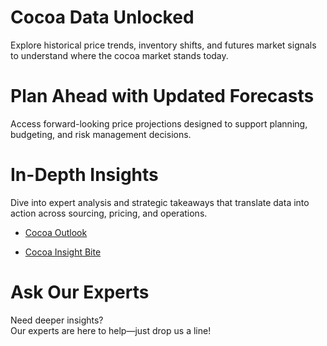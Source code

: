# Cocoa Data Unlocked
Explore historical price trends, inventory shifts, and futures market signals to understand where the cocoa market stands today.

# Plan Ahead with Updated Forecasts
Access forward-looking price projections designed to support planning, budgeting, and risk management decisions.

# In-Depth Insights
Dive into expert analysis and strategic takeaways that translate data into action across sourcing, pricing, and operations.

- [Cocoa Outlook](https://app.frontierview.com/insightBite/3097/what-do-us-tariffs-mean-for-the-pharma-industry-in-latin-america)

- [Cocoa Insight Bite](https://app.frontierview.com/insightBite/3091/commodities-outlook-cocoa)

# Ask Our Experts
Need deeper insights?  
Our experts are here to help—just drop us a line!

